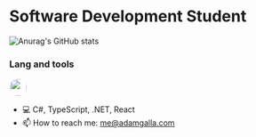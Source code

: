 <h1>Software Development Student</h1>

![Anurag's GitHub stats](https://github-readme-stats.vercel.app/api?username=AdamGalla&show_icons=true&rank_icon=github&hide=stars&hide_border=true&bg_color=45,22272e,284061,39e8bd&text_color=ffffff&title_color=ffffff&icon_color=39e8bd)

<h3>Lang and tools</h3>
<img src="https://static-00.iconduck.com/assets.00/typescript-icon-icon-1024x1024-vh3pfez8.png" width="30" height="30" style="border-radius:15px; border:1px solid transparent"/>

- 💻 C#, TypeScript, .NET, React
- 📫 How to reach me: me@adamgalla.com
